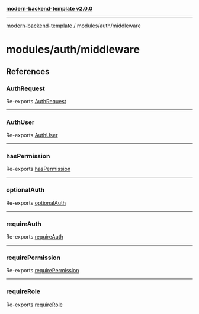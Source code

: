 [**modern-backend-template v2.0.0**](../../../README.md)

***

[modern-backend-template](../../../modules.md) / modules/auth/middleware

# modules/auth/middleware

## References

### AuthRequest

Re-exports [AuthRequest](auth.middleware/type-aliases/AuthRequest.md)

***

### AuthUser

Re-exports [AuthUser](auth.middleware/interfaces/AuthUser.md)

***

### hasPermission

Re-exports [hasPermission](permission.middleware/functions/hasPermission.md)

***

### optionalAuth

Re-exports [optionalAuth](auth.middleware/functions/optionalAuth.md)

***

### requireAuth

Re-exports [requireAuth](auth.middleware/functions/requireAuth.md)

***

### requirePermission

Re-exports [requirePermission](auth.middleware/functions/requirePermission.md)

***

### requireRole

Re-exports [requireRole](auth.middleware/functions/requireRole.md)

